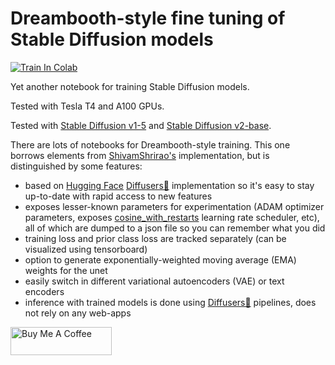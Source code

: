 # Dreambooth-style fine tuning of Stable Diffusion models

[![Train In Colab](https://colab.research.google.com/assets/colab-badge.svg)](https://colab.research.google.com/github/brian6091/Dreambooth/blob/main/Dreambooth_colab.ipynb)

Yet another notebook for training Stable Diffusion models.

Tested with Tesla T4 and A100 GPUs.

Tested with [Stable Diffusion v1-5](https://huggingface.co/runwayml/stable-diffusion-v1-5) and [Stable Diffusion v2-base](https://huggingface.co/stabilityai/stable-diffusion-2-base).

There are lots of notebooks for Dreambooth-style training. This one borrows elements from [
ShivamShrirao's](https://github.com/ShivamShrirao/diffusers) implementation, but is distinguished by some features:
* based on [Hugging Face](https://huggingface.co/) [Diffusers🧨](https://github.com/huggingface/diffusers) implementation so it's easy to stay up-to-date with rapid access to new features
* exposes lesser-known parameters for experimentation (ADAM optimizer parameters, exposes [cosine_with_restarts](https://huggingface.co/transformers/v2.9.1/main_classes/optimizer_schedules.html#transformers.get_cosine_with_hard_restarts_schedule_with_warmup) learning rate scheduler, etc), all of which are dumped to a json file so you can remember what you did
* training loss and prior class loss are tracked separately (can be visualized using tensorboard)
* option to generate exponentially-weighted moving average (EMA) weights for the unet
* easily switch in different variational autoencoders (VAE) or text encoders
* inference with trained models is done using [Diffusers🧨](https://github.com/huggingface/diffusers) pipelines, does not rely on any web-apps


[<a href="https://www.buymeacoffee.com/anzorq" target="_blank"><img src="https://cdn.buymeacoffee.com/buttons/v2/default-yellow.png" height="45px" width="162px" alt="Buy Me A Coffee"></a>](https://www.buymeacoffee.com/jvsurfsqv)
